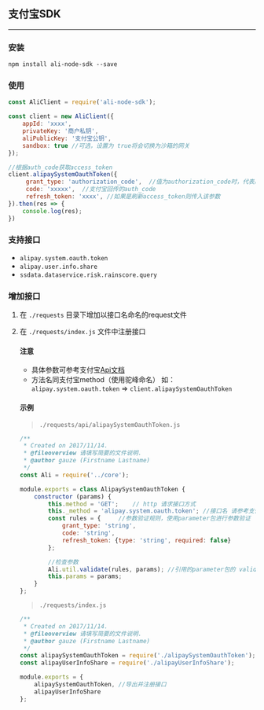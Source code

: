 ## 支付宝SDK
----

### 安装
`npm install ali-node-sdk --save`

### 使用
```js
const AliClient = require('ali-node-sdk');

const client = new AliClient({
    appId: 'xxxx',
    privateKey: '商户私钥',
    aliPublicKey: '支付宝公钥',
    sandbox: true //可选，设置为 true将会切换为沙箱的网关
});

//根据auth_code获取access_token
client.alipaySystemOauthToken({
     grant_type: 'authorization_code',  //值为authorization_code时，代表用code换取；值为refresh_token时，代表用refresh_token换取
     code: 'xxxxx',  //支付宝回传的auth_code 
     refresh_token: 'xxxx', //如果是刷新access_token则传入该参数
}).then(res => {
    console.log(res);
})

```

### 支持接口
- `alipay.system.oauth.token`
- `alipay.user.info.share`
- `ssdata.dataservice.risk.rainscore.query`

### 增加接口
1. 在 `./requests` 目录下增加以接口名命名的request文件
2. 在 `./requests/index.js` 文件中注册接口

    #### 注意
    - 具体参数可参考支付宝[Api文档](https://docs.open.alipay.com/api)
    - 方法名同支付宝method（使用驼峰命名） 如： `alipay.system.oauth.token` => `client.alipaySystemOauthToken`

    #### 示例
    > `./requests/api/alipaySystemOauthToken.js`
    ```js
    /**
     * Created on 2017/11/14.
     * @fileoverview 请填写简要的文件说明.
     * @author gauze (Firstname Lastname)
     */
    const Ali = require('../core');

    module.exports = class AlipaySystemOauthToken {
        constructor (params) {
            this.method = 'GET';    // http 请求接口方式
            this._method = 'alipay.system.oauth.token'; //接口名 请参考支付宝api文档
            const rules = {     //参数验证规则，使用parameter包进行参数验证
                grant_type: 'string',
                code: 'string',
                refresh_token: {type: 'string', required: false}
            };

            //检查参数
            Ali.util.validate(rules, params); //引用的parameter包的 validate方法
            this.params = params;
        }
    };
    ```

    > `./requests/index.js`
    ```js
    /**
     * Created on 2017/11/14.
     * @fileoverview 请填写简要的文件说明.
     * @author gauze (Firstname Lastname)
     */
    const alipaySystemOauthToken = require('./alipaySystemOauthToken'); //引入接口
    const alipayUserInfoShare = require('./alipayUserInfoShare');

    module.exports = {
        alipaySystemOauthToken, //导出并注册接口
        alipayUserInfoShare
    };
    ```
